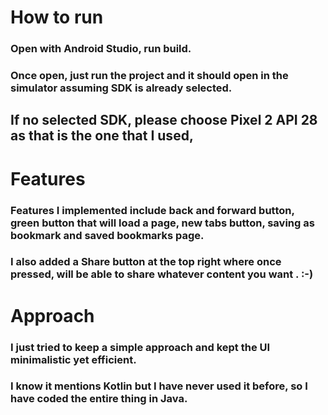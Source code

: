 # How to run 
### Open with Android Studio, run build.

### Once open, just run the project and it should open in the simulator assuming SDK is already selected.
## If no selected SDK, please choose Pixel 2 API 28 as that is the one that I used,

# Features
### Features I implemented include back and forward button, green button that will load a page, new tabs button, saving as bookmark and saved bookmarks page. 
### I also added a Share button at the top right where once pressed, will be able to share whatever content you want . :-)

# Approach
### I just tried to keep a simple approach and kept the UI minimalistic yet efficient.
### I know it mentions Kotlin but I have never used it before, so I have coded the entire thing in Java.

